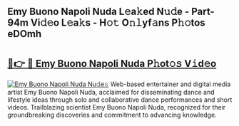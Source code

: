 ## Emy Buono Napoli Nuda L𝚎a𝚔ed N𝚞𝚍e - Part-94m Vi𝚍𝚎o L𝚎a𝚔s - H𝚘𝚝 O𝚗𝚕yf𝚊ns P𝚑𝚘tos eDOmh

# <h2><a href="http://kfcdz3.oniu.top/?m=Emy+Buono+Napoli+Nuda">🔗👉 🔴 Emy Buono Napoli Nuda P𝚑ot𝚘𝚜 V𝚒d𝚎o</a></h2>

[![Emy Buono Napoli Nuda Nu𝚍e𝚜](https://i.imgur.com/0qMVB7G.gif)](http://kfcdz3.oniu.top/?m=Emy+Buono+Napoli+Nuda)
Web-based entertainer and digital media artist Emy Buono Napoli Nuda, acclaimed for disseminating dance and lifestyle ideas through solo and collaborative dance performances and short videos. Trailblazing scientist Emy Buono Napoli Nuda, recognized for their groundbreaking discoveries and commitment to advancing knowledge.  
